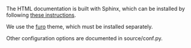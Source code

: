 The HTML documentation is built with Sphinx, which can be installed by
following [these
instructions](https://www.sphinx-doc.org/en/master/usage/installation.html).

We use the [furo](https://github.com/pradyunsg/furo) theme, which must be
installed separately.

Other configuration options are documented in source/conf.py.
